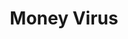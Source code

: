 --- 
title: "Money Virus"
publishdate: "2019-4-5T16:48:46+02:00"
src: "https://365manga.net/manga/money-virus"
image: "https://data.365manga.net/images/thumbnails/24284-money-virus.jpg"
description: "From HMR Scans: Eun Band Wool, a girl who would do anything to earn money meets Choi Tae Won -- an arrogant, handsome school president. Why is Eun Band Wool desperate for earning money?"
---